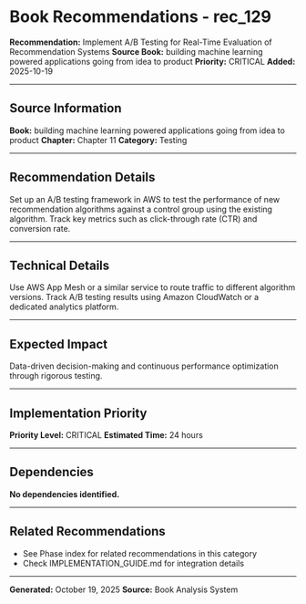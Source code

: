 # Book Recommendations - rec_129

**Recommendation:** Implement A/B Testing for Real-Time Evaluation of Recommendation Systems
**Source Book:** building machine learning powered applications going from idea to product
**Priority:** CRITICAL
**Added:** 2025-10-19

---

## Source Information

**Book:** building machine learning powered applications going from idea to product
**Chapter:** Chapter 11
**Category:** Testing

---

## Recommendation Details

Set up an A/B testing framework in AWS to test the performance of new recommendation algorithms against a control group using the existing algorithm. Track key metrics such as click-through rate (CTR) and conversion rate.

---

## Technical Details

Use AWS App Mesh or a similar service to route traffic to different algorithm versions. Track A/B testing results using Amazon CloudWatch or a dedicated analytics platform.

---

## Expected Impact

Data-driven decision-making and continuous performance optimization through rigorous testing.

---

## Implementation Priority

**Priority Level:** CRITICAL
**Estimated Time:** 24 hours

---

## Dependencies

**No dependencies identified.**

---

## Related Recommendations

- See Phase index for related recommendations in this category
- Check IMPLEMENTATION_GUIDE.md for integration details

---

**Generated:** October 19, 2025
**Source:** Book Analysis System
